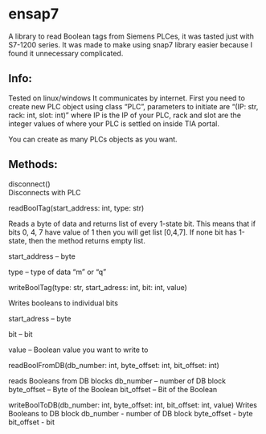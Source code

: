 # ensap7
A library to read Boolean tags from Siemens PLCes, it was tasted just with S7-1200 series. 
It was made to make using snap7 library easier because I found it unnecessary complicated. 

## Info: 
Tested on linux/windows 
It communicates by internet. 
First you need to create new PLC object using class “PLC”, parameters to initiate are 
“(IP: str, rack: int, slot: int)” where IP is the IP of your PLC, rack and slot are the integer values of where your PLC is settled on inside TIA portal.

You can create as many PLCs objects as you want. 

## Methods:
disconnect()  
Disconnects with PLC 

<p>readBoolTag(start_address: int, type: str) </p>
<p>Reads a byte of data and returns list of every 1-state bit. This means that if bits 0, 4, 7 have value of 1 then you will get list [0,4,7]. If none bit has 1-state, then the method returns empty list. </p>
<p>start_address – byte </p>
<p>type – type of data “m” or “q” </p>

writeBoolTag(type: str, start_adress: int, bit: int, value) 

Writes booleans to individual bits

start_adress – byte 

bit – bit  

value – Boolean value you want to write to 

readBoolFromDB(db_number: int, byte_offset: int, bit_offset: int) 

reads Booleans from DB blocks 
db_number – number of DB block
byte_offset – Byte of the Boolean 
bit_offset – Bit of the Boolean 

writeBoolToDB(db_number: int, byte_offset: int, bit_offset: int, value)
Writes Booleans to DB block
db_number - number of DB block
byte_offset - byte
bit_offset - bit 
